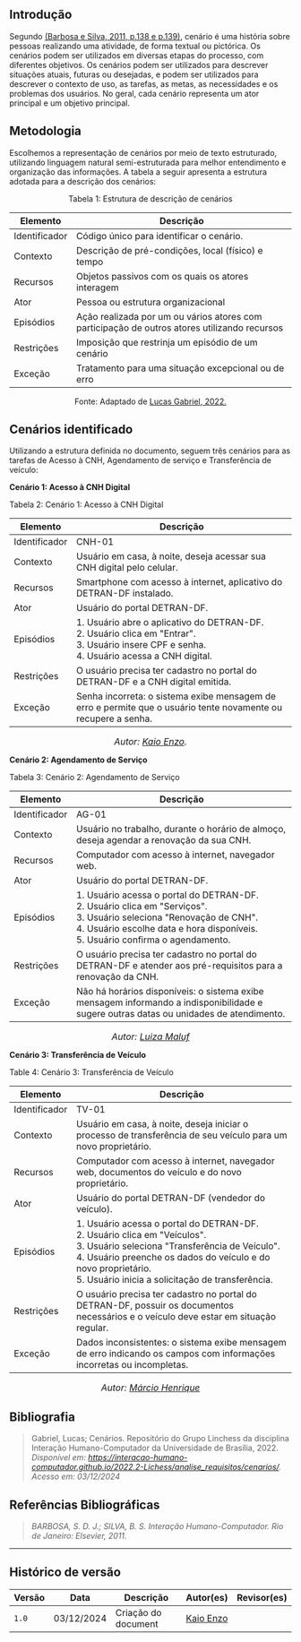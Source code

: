 ## Introdução

Segundo [(Barbosa e Silva, 2011, p.138 e p.139)](referencias/aspEticos01.png), cenário é uma história sobre pessoas realizando uma atividade, de forma textual ou pictórica. Os cenários podem ser utilizados em diversas etapas do processo, com diferentes objetivos. Os cenários podem ser utilizados para descrever situações atuais, futuras ou desejadas, e podem ser utilizados para descrever o contexto de uso, as tarefas, as metas, as necessidades e os problemas dos usuários. No geral, cada cenário representa um ator principal e um objetivo principal.

## Metodologia

Escolhemos a representação de cenários por meio de texto estruturado, utilizando linguagem natural semi-estruturada para melhor entendimento e organização das informações.
A tabela a seguir apresenta a estrutura adotada para a descrição dos cenários:

<center>
Tabela 1: Estrutura de descrição de cenários

| **Elemento** | **Descrição** |
|--------------|---------------|
| Identificador | Código único para identificar o cenário. |
| Contexto |	Descrição de pré-condições, local (físico) e tempo |
| Recursos |	Objetos passivos com os quais os atores interagem |
| Ator |	Pessoa ou estrutura organizacional |
| Episódios |	Ação realizada por um ou vários atores com participação de outros atores utilizando recursos |
| Restrições |	Imposição que restrinja um episódio de um cenário |
| Exceção |	Tratamento para uma situação excepcional ou de erro |

Fonte: Adaptado de [Lucas Gabriel, 2022.]( https://github.com/lucasgabriel-2)	
</center>


## Cenários identificado

Utilizando a estrutura definida no documento, seguem três cenários para as tarefas de Acesso à CNH, Agendamento de serviço e Transferência de veículo:

**Cenário 1: Acesso à CNH Digital**

Tabela 2: Cenário 1: Acesso à CNH Digital

| Elemento      | Descrição                                                                                                                               |
|---------------|-------------------------------------------------------------------------------------------------------------------------------------------|
| Identificador | CNH-01                                                                                                                                  |
| Contexto      | Usuário em casa, à noite, deseja acessar sua CNH digital pelo celular.                                                                       |
| Recursos      | Smartphone com acesso à internet, aplicativo do DETRAN-DF instalado.                                                                     |
| Ator          | Usuário do portal DETRAN-DF.                                                                                                              |
| Episódios     | 1. Usuário abre o aplicativo do DETRAN-DF.<br>2. Usuário clica em "Entrar".<br>3. Usuário insere CPF e senha.<br>4. Usuário acessa a CNH digital. |
| Restrições    | O usuário precisa ter cadastro no portal do DETRAN-DF e a CNH digital emitida.                                                            |
| Exceção      | Senha incorreta: o sistema exibe mensagem de erro e permite que o usuário tente novamente ou recupere a senha.                            |

<font size="3"><p style="text-align: center">_Autor: [Kaio Enzo](https://github.com/kaioenzo)._</p></font>

**Cenário 2: Agendamento de Serviço**

Tabela 3: Cenário 2: Agendamento de Serviço

| Elemento      | Descrição                                                                                                                                                           |
|---------------|----------------------------------------------------------------------------------------------------------------------------------------------------------------------|
| Identificador | AG-01                                                                                                                                                             |
| Contexto      | Usuário no trabalho, durante o horário de almoço, deseja agendar a renovação da sua CNH.                                                                               |
| Recursos      | Computador com acesso à internet, navegador web.                                                                                                                     |
| Ator          | Usuário do portal DETRAN-DF.                                                                                                                                         |
| Episódios     | 1. Usuário acessa o portal do DETRAN-DF.<br>2. Usuário clica em "Serviços".<br>3. Usuário seleciona "Renovação de CNH".<br>4. Usuário escolhe data e hora disponíveis.<br>5. Usuário confirma o agendamento. |
| Restrições    | O usuário precisa ter cadastro no portal do DETRAN-DF e atender aos pré-requisitos para a renovação da CNH.                                                          |
| Exceção      | Não há horários disponíveis: o sistema exibe mensagem informando a indisponibilidade e sugere outras datas ou unidades de atendimento.                               |

<font size="3"><p style="text-align: center">_Autor: [Luiza Maluf](https://github.com/LuizaMaluf)_<a id=anchor_1 href="#REF1"></a></p></font>


**Cenário 3: Transferência de Veículo**

Table 4: Cenário 3: Transferência de Veículo

| Elemento      | Descrição                                                                                                                                                                                              |
|---------------|----------------------------------------------------------------------------------------------------------------------------------------------------------------------------------------------------------|
| Identificador | TV-01                                                                                                                                                                                                 |
| Contexto      | Usuário em casa, à noite, deseja iniciar o processo de transferência de seu veículo para um novo proprietário.                                                                                             |
| Recursos      | Computador com acesso à internet, navegador web, documentos do veículo e do novo proprietário.                                                                                                           |
| Ator          | Usuário do portal DETRAN-DF (vendedor do veículo).                                                                                                                                                     |
| Episódios     | 1. Usuário acessa o portal do DETRAN-DF.<br>2. Usuário clica em "Veículos".<br>3. Usuário seleciona "Transferência de Veículo".<br>4. Usuário preenche os dados do veículo e do novo proprietário.<br>5. Usuário inicia a solicitação de transferência. |
| Restrições    | O usuário precisa ter cadastro no portal do DETRAN-DF, possuir os documentos necessários e o veículo deve estar em situação regular.                                                                      |
| Exceção      | Dados inconsistentes: o sistema exibe mensagem de erro indicando os campos com informações incorretas ou incompletas.                                                                                      |

<font size="3"><p style="text-align: center">_Autor: [Márcio Henrique](https://github.com/DeM4rcio)_<a id=anchor_1 href="#REF1"></a></p></font>


## __Bibliografia__

> Gabriel, Lucas; Cenários. Repositório do Grupo Linchess da disciplina Interação Humano-Computador da Universidade de Brasília, 2022. _Disponível em: <https://interacao-humano-computador.github.io/2022.2-Lichess/analise_requisitos/cenarios/>. Acesso em: 03/12/2024_

## __Referências Bibliográficas__

> _BARBOSA, S. D. J.; SILVA, B. S. Interação Humano-Computador. Rio de Janeiro: Elsevier, 2011._


---
## __Histórico de versão__

| Versão |    Data    |      Descrição      |             Autor(es)                        |Revisor(es)|
|--------|------------|---------------------|----------------------------------------------|---------|
| `1.0`  | 03/12/2024 | Criação do document | [Kaio Enzo](https://github.com/kaioenzo)||
